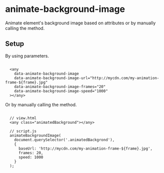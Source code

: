 # animate-background-image

Animate element's background image based on attributes or by manually calling the method.

## Setup

By using parameters.

```

  <any
    data-animate-background-image
    data-animate-background-image-url="http://mycdn.com/my-animation-frame-${frame}.jpg"
    data-animate-background-image-frames="20"
    data-animate-background-image-speed="1000"
  ></any>

```

Or by manually calling the method.

```
  
  // view.html
  <any class="animatedBackground"></any>

  // script.js
  animateBackgroundImage(
    document.querySelector('.animatedBackgrond'),
    {
      baseUrl: 'http://mycdn.com/my-animation-frame-${frame}.jpg',
      frames: 20,
      speed: 1000
    }
  );

```
